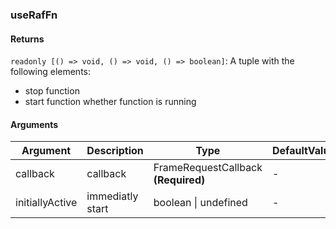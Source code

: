### useRafFn

#### Returns

`readonly [() => void, () => void, () => boolean]`: A tuple with the following elements:

- stop function
- start function
  whether function is running

#### Arguments

| Argument        | Description      | Type                                | DefaultValue |
| --------------- | ---------------- | ----------------------------------- | ------------ |
| callback        | callback         | FrameRequestCallback **(Required)** | -            |
| initiallyActive | immediatly start | boolean \| undefined                | -            |

